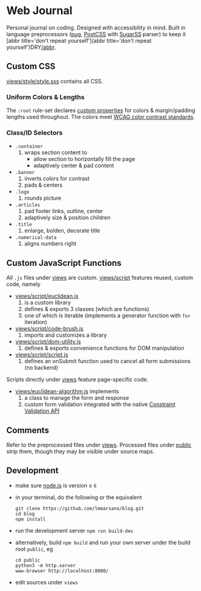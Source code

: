 # Web Journal

Personal journal on coding.
Designed with accessibility in mind.
Built in language preprocessors ([pug](//pugjs.org), [PostCSS](//postcss.org/) with [SugarSS](//github.com/postcss/sugarss) parser) to keep it [abbr title='don’t repeat yourself'](abbr title='don’t repeat yourself')DRY[/abbr](/abbr).

## Custom CSS

[views/style/style.sss](views/style/style.sss) contains all CSS.

### Uniform Colors & Lengths

The `:root` rule-set declares [custom properties](//www.w3.org/TR/css-variables-1/) for colors & margin/padding lengths used throughout.
The colors meet [WCAG color contrast standards](//www.w3.org/TR/WCAG20/#visual-audio-contrast).

### Class/ID Selectors

- `.container`
  1. wraps section content to
	 - allow section to horizontally fill the page
	 - adaptively center & pad content
- `.banner`
  1. inverts colors for contrast
  2. pads & centers
- `.logo`
  1. rounds picture
- `.articles`
  1. pad footer links, outline, center
  2. adaptively size & position children
- `.title`
  1. enlarge, bolden, decorate title
- `.numerical-data`
  1. aligns numbers right

## Custom JavaScript Functions

All `.js` files under [views](views) are custom.
[views/script](views/script) features reused, custom code, namely

- [views/script/euclidean.js](views/script/euclidean.js)
  1. is a custom library
  2. defines & exports 3 classes (which are functions)
  3. one of which is iterable (implements a generator function with `for` iteration)
- [views/script/code-brush.js](views/script/code-brush.js)
  1. imports and customizes a library
- [views/script/dom-utility.js](views/script/dom-utility.js)
  1. defines & exports convenience functions for DOM manipulation
- [views/script/script.js](views/script/script.js)
  1. defines an onSubmit function used to cancel all form submissions (no backend)

Scripts directly under [views](views) feature page-specific code.

- [views/euclidean-algorithm.js](views/euclidean-algorithm.js) implements
  1. a class to manage the form and response
  2. custom form validation integrated with the native [Constraint Validation API](//html.spec.whatwg.org/dev/form-control-infrastructure.html#constraints)

## Comments

Refer to the preprocessed files under [views](views).
Processed files under [public](public) strip them, though they may be visible under source maps.

## Development

- make sure [node.js](//nodejs.org/) is version ≥ `6`
- in your terminal, do the following or the equivalent

  ```shell
  git clone https://github.com/lmmarsano/blog.git
  cd blog
  npm install
  ```

- run the development server `npm run build-dev`
- alternatively, build `npm build` and run your own server under the build root `public`, eg
  ```shell
  cd public
  python3 -m http.server
  www-browser http://localhost:8000/
  ```
- edit sources under `views`
